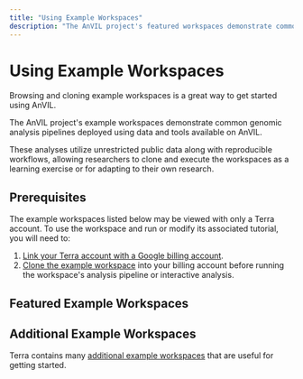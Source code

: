```yaml
---
title: "Using Example Workspaces"
description: "The AnVIL project's featured workspaces demonstrate common genomic analysis pipelines deployed using data and tools available on AnVIL."
---
```


# Using Example Workspaces

Browsing and cloning example workspaces is a great way to get started using AnVIL.

The AnVIL project's example workspaces demonstrate common genomic analysis pipelines deployed using data and tools available on AnVIL.

These analyses utilize unrestricted public data along with reproducible workflows, allowing researchers to clone and execute the workspaces as a learning exercise or for adapting to their own research.

## Prerequisites

The example workspaces listed below may be viewed with only a Terra account. To use the workspace and run or modify its associated tutorial, you will need to:

 1. [Link your Terra account with a Google billing account](https://support.terra.bio/hc/en-us/articles/360026182251-How-to-set-up-billing-projects-and-Google-Billing-Accounts).
 1. [Clone the example workspace](https://support.terra.bio/hc/en-us/articles/360026130851-How-to-clone-a-workspace) into your billing account before running the workspace's analysis pipeline or interactive analysis.

## Featured Example Workspaces

<Workspaces></Workspaces>

## Additional Example Workspaces

Terra contains many [additional example workspaces](https://support.terra.bio/hc/en-us/articles/360028967111-Start-with-curated-sample-workspaces-for-a-variety-of-use-cases) that are useful for getting started.

